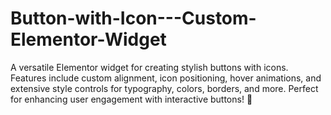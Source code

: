 # Button-with-Icon---Custom-Elementor-Widget
A versatile Elementor widget for creating stylish buttons with icons. Features include custom alignment, icon positioning, hover animations, and extensive style controls for typography, colors, borders, and more. Perfect for enhancing user engagement with interactive buttons! 🚀
